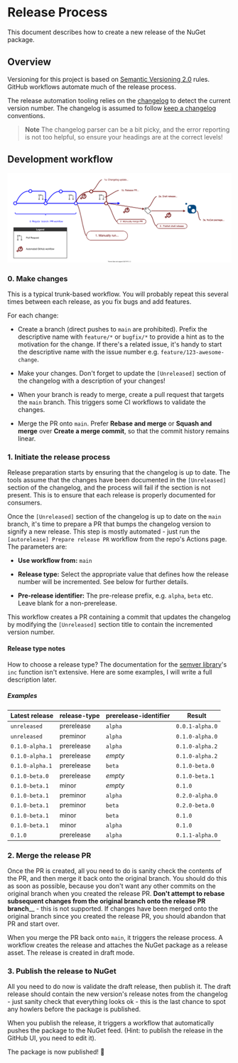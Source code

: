 # Release Process

This document describes how to create a new release of the NuGet package.

## Overview

Versioning for this project is based on [Semantic Versioning 2.0](https://semver.org/spec/v2.0.0.html) rules. GitHub
workflows automate much of the release process.

The release automation tooling relies on the [changelog](../CHANGELOG.md) to detect the current version number. The
changelog is assumed to follow [keep a changelog](https://keepachangelog.com/en/1.0.0/) conventions.

> **Note**
> The changelog parser can be a bit picky, and the error reporting is not too helpful, so ensure your headings
> are at the correct levels!

## Development workflow

![Workflow overview](./release_workflow.drawio.svg)

### 0. Make changes

This is a typical trunk-based workflow. You will probably repeat this several times between each release, as you fix
bugs and add features.

For each change:

- Create a branch (direct pushes to `main` are prohibited). Prefix the descriptive name with `feature/*` or `bugfix/*`
  to provide a hint as to the motivation for the change. If there's a related issue, it's handy to start the descriptive
  name with the issue number e.g. `feature/123-awesome-change`.

- Make your changes. Don't forget to update the `[Unreleased]` section of the changelog with a description of your
  changes!

- When your branch is ready to merge, create a pull request that targets the `main` branch. This triggers some CI
  workflows to validate the changes.

- Merge the PR onto `main`. Prefer **Rebase and merge** or **Squash and merge** over **Create a merge commit**, so that
  the commit history remains linear.

### 1. Initiate the release process

Release preparation starts by ensuring that the changelog is up to date. The tools assume that the changes have been
documented in the `[Unreleased]` section of the changelog, and the process will fail if the section is not present. This
is to ensure that each release is properly documented for consumers.

Once the `[Unreleased]` section of the changelog is up to date on the `main` branch, it's time to prepare a PR that
bumps the changelog version to signify a new release. This step is mostly automated - just run the `[autorelease]
Prepare release PR` workflow from the repo's Actions page. The parameters are:

- **Use workflow from:** `main`

- **Release type:** Select the appropriate value that defines how the release number will be incremented. See below for
  further details.

- **Pre-release identifier:** The pre-release prefix, e.g. `alpha`, `beta` etc. Leave blank for a non-prerelease.

This workflow creates a PR containing a commit that updates the changelog by modifying the `[Unreleased]` section title
to contain the incremented version number.

#### Release type notes

How to choose a release type? The documentation for the [semver
library](https://www.npmjs.com/package/semver#user-content-functions)'s `inc` function isn't extensive. Here are some
examples, I will write a full description later.

##### Examples

| Latest release   | release-type | prerelease-identifier | Result            |
| ---------------- | ------------ | --------------------- | ----------------- |
| `unreleased`     | prerelease   | `alpha`               | `0.0.1-alpha.0`   |
| `unreleased`     | preminor     | `alpha`               | `0.1.0-alpha.0`   |
| `0.1.0-alpha.1`  | prerelease   | `alpha`               | `0.1.0-alpha.2`   |
| `0.1.0-alpha.1`  | prerelease   | _empty_               | `0.1.0-alpha.2`   |
| `0.1.0-alpha.1`  | prerelease   | `beta`                | `0.1.0-beta.0`    |
| `0.1.0-beta.0`   | prerelease   | _empty_               | `0.1.0-beta.1`    |
| `0.1.0-beta.1`   | minor        | _empty_               | `0.1.0`           |
| `0.1.0-beta.1`   | preminor     | `alpha`               | `0.2.0-alpha.0`   |
| `0.1.0-beta.1`   | preminor     | `beta`                | `0.2.0-beta.0`    |
| `0.1.0-beta.1`   | minor        | `beta`                | `0.1.0`           |
| `0.1.0-beta.1`   | minor        | `alpha`               | `0.1.0`           |
| `0.1.0`          | prerelease   | `alpha`               | `0.1.1-alpha.0`   |

### 2. Merge the release PR

Once the PR is created, all you need to do is sanity check the contents of the PR, and then merge it back onto the
original branch. You should do this as soon as possible, because you don't want any other commits on the original branch
when you created the release PR. **Don't attempt to rebase subsequent changes from the original branch onto the release
PR branch**__ - this is not supported. If changes have been merged onto the original branch since you created the
release PR, you should abandon that PR and start over.

When you merge the PR back onto `main`, it triggers the release process. A workflow creates the release and attaches the
NuGet package as a release asset. The release is created in draft mode.

### 3. Publish the release to NuGet

All you need to do now is validate the draft release, then publish it. The draft release should contain the new
version's release notes from the changelog - just sanity check that everything looks ok - this is the last chance to
spot any howlers before the package is published.

When you publish the release, it triggers a workflow that automatically pushes the package to the NuGet feed. (Hint: to
publish the release in the GitHub UI, you need to edit it).

The package is now published! :rocket:
